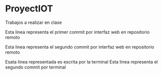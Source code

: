 # ProyectIOT
Trabajos a realizar en clase

Esta linea representa el primer commit por interfaz web en repositorio remoto

Esta linea representa el segundo commit por interfaz web en repositorio remoto

Esata linea representada es escrita por la terminal
Esta linea representa el segundo commit por terminal
